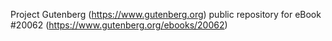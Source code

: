 Project Gutenberg (https://www.gutenberg.org) public repository for eBook #20062 (https://www.gutenberg.org/ebooks/20062)
